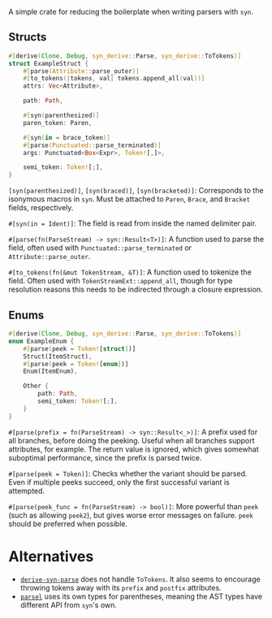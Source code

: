 A simple crate for reducing the boilerplate when writing parsers with `syn`.

## Structs

```rust
#[derive(Clone, Debug, syn_derive::Parse, syn_derive::ToTokens)]
struct ExampleStruct {
	#[parse(Attribute::parse_outer)]
	#[to_tokens(|tokens, val| tokens.append_all(val))]
	attrs: Vec<Attribute>,

	path: Path,

	#[syn(parenthesized)]
	paren_token: Paren,

	#[syn(in = brace_token)]
	#[parse(Punctuated::parse_terminated)]
	args: Punctuated<Box<Expr>, Token![,]>,

	semi_token: Token![;],
}
```

`[syn(parenthesized)]`,
`[syn(braced)]`,
`[syn(bracketed)]`:
  Corresponds to the isonymous macros in `syn`.
  Must be attached to `Paren`, `Brace`, and `Bracket` fields, respectively.

`#[syn(in = Ident)]`:
  The field is read from inside the named delimiter pair.

`#[parse(fn(ParseStream) -> syn::Result<T>)]`:
  A function used to parse the field,
  often used with `Punctuated::parse_terminated`
  or `Attribute::parse_outer`.

`#[to_tokens(fn(&mut TokenStream, &T)]`:
  A function used to tokenize the field.
  Often used with `TokenStreamExt::append_all`,
  though for type resolution reasons this needs to be indirected through a closure expression.

## Enums

```rust
#[derive(Clone, Debug, syn_derive::Parse, syn_derive::ToTokens)]
enum ExampleEnum {
	#[parse(peek = Token![struct])]
	Struct(ItemStruct),
	#[parse(peek = Token![enum])]
	Enum(ItemEnum),

	Other {
		path: Path,
		semi_token: Token![;],
	}
}
```

`#[parse(prefix = fn(ParseStream) -> syn::Result<_>)]`:
  A prefix used for all branches, before doing the peeking.
  Useful when all branches support attributes, for example.
  The return value is ignored, which gives somewhat suboptimal performance, since the prefix is parsed twice.

`#[parse(peek = Token)]`:
  Checks whether the variant should be parsed.
  Even if multiple peeks succeed, only the first successful variant is attempted.

`#[parse(peek_func = fn(ParseStream) -> bool)]`:
  More powerful than `peek` (such as allowing `peek2`), but gives worse error messages on failure.
  `peek` should be preferred when possible.

# Alternatives
- [`derive-syn-parse`](https://docs.rs/derive-syn-parse/latest/)
  does not handle `ToTokens`.
  It also seems to encourage throwing tokens away with its `prefix` and `postfix` attributes.
- [`parsel`](https://docs.rs/derive-syn-parse/latest/)
  uses its own types for parentheses, meaning the AST types have different API from `syn`'s own.
